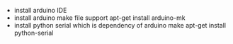 * install arduino IDE
* install arduino make file support
apt-get install arduino-mk
* install python serial which is dependency of arduino make
apt-get install python-serial
